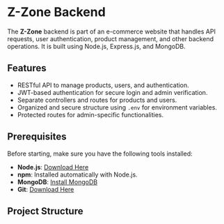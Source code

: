 # Z-Zone Backend

The **Z-Zone** backend is part of an e-commerce website that handles API requests, user authentication, product management, and other backend operations. It is built using Node.js, Express.js, and MongoDB.

## Features

- RESTful API to manage products, users, and authentication.
- JWT-based authentication for secure login and admin verification.
- Separate controllers and routes for products and users.
- Organized and secure structure using `.env` for environment variables.
- Protected routes for admin-specific functionalities.

## Prerequisites

Before starting, make sure you have the following tools installed:

- **Node.js**: [Download Here](https://nodejs.org/)
- **npm**: Installed automatically with Node.js.
- **MongoDB**: [Install MongoDB](https://www.mongodb.com/try/download/community)
- **Git**: [Download Here](https://git-scm.com/)

## Project Structure

